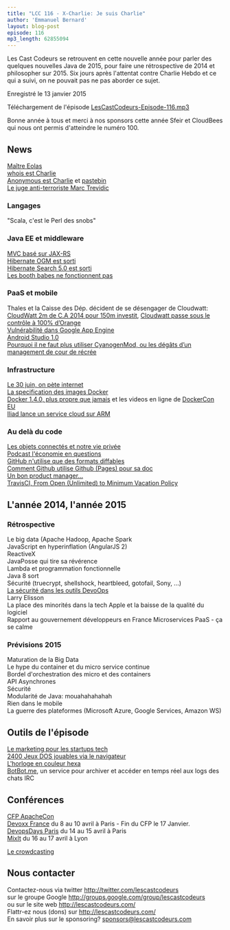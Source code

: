 ```yaml
---
title: "LCC 116 - X-Charlie: Je suis Charlie"
author: 'Emmanuel Bernard'
layout: blog-post
episode: 116
mp3_length: 62855094
---
```

Les Cast Codeurs se retrouvent en cette nouvelle année pour parler des quelques nouvelles Java de 2015,
pour faire une rétrospective de 2014 et philosopher sur 2015.
Six jours après l'attentat contre Charlie Hebdo et ce qui a suivi, on ne pouvait pas ne pas aborder ce sujet.

Enregistré le 13 janvier 2015

Téléchargement de l'épisode [LesCastCodeurs-Episode-116.mp3](http://traffic.libsyn.com/lescastcodeurs/LesCastCodeurs-Episode-116.mp3)  

Bonne année à tous et merci à nos sponsors cette année Sfeir et CloudBees qui nous ont permis d'atteindre le numéro 100.

## News

[Maître Eolas](https://twitter.com/maitre_eolas)  
[whois est Charlie](http://pix-geeks.com/whois-jesuischarlie/)  
[Anonymous est Charlie](https://www.yahoo.com/tech/s/anonymous-retaliates-charlie-hebdo-attacks-213752529.html) et [pastebin](http://pastebin.com/Pdj2Z0wC)  
[Le juge anti-terroriste Marc Trevidic](https://www.youtube.com/watch?v=yO41kHjHJuM)  

### Langages

"Scala, c'est le Perl des snobs"

###  Java EE et middleware

[MVC basé sur JAX-RS](https://java.net/projects/mvc-spec/lists/jsr371-experts/archive/2015-01/message/0)  
[Hibernate OGM est sorti](http://in.relation.to/Bloggers/FirstHibernateOGMReleaseAka41Final)  
[Hibernate Search 5.0 est sorti](http://in.relation.to/Bloggers/AFreshNewMajorReleaseHibernateSearch500Final)  
[Les booth babes ne fonctionnent pas](http://techcrunch.com/2014/01/13/booth-babes-dont-convert/)  

### PaaS et mobile

Thales et la Caisse des Dép. décident de se désengager de Cloudwatt: [CloudWatt 2m de C.A  2014 pour 150m investit](http://www.channelnews.fr/actu-societes/fournisseurs/21360-bilan-accablant-pour-numergy-et-cloudwatt.html), [Cloudwatt passe sous le contrôle à 100% d’Orange](http://www.informatiquenews.fr/cloudwatt-passe-controle-100-dorange-28008)  
[Vulnérabilité dans Google App Engine](http://www.techworld.com/news/security/over-30-vulnerabilities-found-in-google-app-engine-3590430/)  
[Android Studio 1.0](http://developer.android.com/sdk/index.html)  
[Pourquoi il ne faut plus utiliser CyanogenMod, ou les dégâts d’un management de cour de récrée](http://www.nikopik.com/pourquoi-il-ne-faut-plus-utiliser-cyanogenmod-ou-les-degats-dun-management-de-cour-de-recre)  

###  Infrastructure

[Le 30 juin, on pète internet](http://hpiers.obspm.fr/eoppc/bul/bulc/bulletinc.dat)   
[La specification des images Docker](https://github.com/jlhawn/docker/blob/image_spec/image/spec/v1.md)  
[Docker 1.4.0, plus propre que jamais](http://blog.docker.com/2014/12/advancing-docker-security-docker-1-4-0-and-1-3-3-releases/) et les videos en ligne de [DockerCon EU](http://blog.docker.com/)   
[Iliad lance un service cloud sur ARM](http://venturebeat.com/2014/12/29/why-french-telecom-iliad-is-launching-an-arm-based-cloud-service-and-why-it-matters/)  


###  Au delà du code

[Les objets connectés et notre vie privée](http://korben.info/samsung-nous-devoile-un-futur-technologique-effrayant.html)  
[Podcast l'économie en questions](http://www.franceculture.fr/emission-l-economie-en-questions-0)  
[GitHub n'utilise que des formats diffables](http://ben.balter.com/2014/11/06/rules-of-communicating-at-github/#if-you-cant-diff-it-dont-use-it)  
[Comment Github utilise Github (Pages) pour sa doc](https://github.com/blog/1939-how-github-uses-github-to-document-github)  
[Un bon product manager...](http://www.thoughtworks.com/insights/blog/what-good-product-managers-need-succeed)  
[TravisCI, From Open (Unlimited) to Minimum Vacation Policy](http://www.paperplanes.de/2014/12/10/from-open-to-minimum-vacation-policy.html)  

## L'année 2014, l'année 2015

### Rétrospective

Le big data (Apache Hadoop, Apache Spark  
JavaScript en hyperinflation (AngularJS 2)  
ReactiveX  
JavaPosse qui tire sa révérence  
Lambda et programmation fonctionnelle  
Java 8 sort  
Sécurité (truecrypt, shellshock, heartbleed, gotofail, Sony, ...)  
[La sécurité dans les outils DevoOps](http://www.slideshare.net/chrisgates/lascon-2014-devooops)  
Larry Elisson  
La place des minorités dans la tech
Apple et la baisse de la qualité du logiciel  
Rapport au gouvernement développeurs en France
Microservices
PaaS - ça se calme

### Prévisions 2015

Maturation de la Big Data  
Le hype du container et du micro service continue  
Bordel d'orchestration des micro et des containers  
API Asynchrones  
Sécurité  
Modularité de Java: mouahahahahah  
Rien dans le mobile  
La guerre des plateformes (Microsoft Azure, Google Services, Amazon WS)  

## Outils de l'épisode 

[Le marketing pour les startups tech](http://startupsheartcustomers.com/?utm_content=buffer5fdca&utm_medium=social&utm_source=linkedin.com&utm_campaign=buffer)  
[2400 Jeux DOS jouables via le navigateur](http://laruche.com/2015/01/07/2400-jeux-dos-jouables-gratuitement-via-le-navigateur-670859)  
[L'horloge en couleur hexa](http://whatcolourisit.scn9a.org/)  
[BotBot.me](https://botbot.me), un service pour archiver et accéder en temps réel aux logs des chats IRC

##  Conférences 

[CFP ApacheCon](http://s.apache.org/acna2015cfp)  
[Devoxx France](http://devoxx.fr) du 8 au 10 avril à Paris - Fin du CFP le 17 Janvier.  
[DevopsDays Paris](http://www.devopsdays.org/events/2015-paris/) du 14 au 15 avril à Paris  
[MixIt](http://www.mix-it.fr) du 16 au 17 avril à Lyon  

[Le crowdcasting](http://lescastcodeurs.com/crowdcasting/)  

## Nous contacter

Contactez-nous via twitter <http://twitter.com/lescastcodeurs>  
sur le groupe Google <http://groups.google.com/group/lescastcodeurs>  
ou sur le site web <http://lescastcodeurs.com/>  
Flattr-ez nous (dons) sur <http://lescastcodeurs.com/>  
En savoir plus sur le sponsoring? sponsors@lescastcodeurs.com

